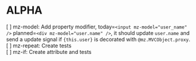 ALPHA
=====

[ ] mz-model: Add property modifier, today=`<input mz-model="user_name" />` planned=`<div mz-model="user.name" />`, it should update `user.name` and send a update signal if `{this.user}` is decorated with `@mz.MVCObject.proxy`.  
[ ] mz-repeat: Create tests  
[ ] mz-if: Create attribute and tests